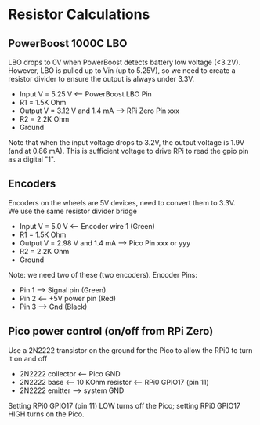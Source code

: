 # Resistor Calculations

## PowerBoost 1000C LBO

LBO drops to 0V when PowerBoost detects battery low voltage (<3.2V).  
However, LBO is pulled up to Vin (up to 5.25V), 
so we need to create a resistor divider to ensure the output 
is always under 3.3V.

* Input V = 5.25 V   <-- PowerBoost LBO Pin
* R1 = 1.5K Ohm
* Output V = 3.12 V and 1.4 mA  --> RPi Zero Pin xxx
* R2 = 2.2K Ohm
* Ground

Note that when the input voltage drops to 3.2V, the output voltage is 1.9V (and at 0.86 mA).
This is sufficient voltage to drive RPi to read the gpio pin as a digital "1".

## Encoders

Encoders on the wheels are 5V devices, need to convert them to 3.3V.  
We use the same resistor divider bridge

* Input V = 5.0 V              <-- Encoder wire 1 (Green)
* R1 = 1.5K Ohm
* Output V = 2.98 V and 1.4 mA  --> Pico Pin xxx or yyy
* R2 = 2.2K Ohm
* Ground                       

Note:  we need two of these (two encoders).
Encoder Pins:

* Pin 1 --> Signal pin (Green)
* Pin 2 <-- +5V power pin (Red)
* Pin 3 --> Gnd (Black)


## Pico power control (on/off from RPi Zero)

Use a 2N2222 transistor on the ground for the Pico to allow the RPi0 to turn it 
on and off

* 2N2222 collector <-- Pico GND
* 2N2222 base <-- 10 KOhm resistor <-- RPi0 GPIO17 (pin 11)
* 2N2222 emitter --> system GND 

Setting RPi0 GPIO17 (pin 11) LOW turns off the Pico; setting RPi0 GPIO17 HIGH turns on the Pico.
